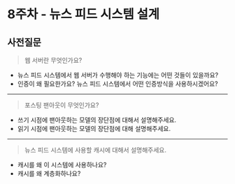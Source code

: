 # 8주차 - 뉴스 피드 시스템 설계

## 사전질문

> 웹 서버란 무엇인가요? 
  - 뉴스 피드 시스템에서 웹 서버가 수행해야 하는 기능에는 어떤 것들이 있을까요?
  - 인증이 왜 필요한가요? 뉴스 피드 시스템에서 어떤 인증방식을 사용하시겠어요?

---

> 포스팅 팬아웃이 무엇인가요?
  - 쓰기 시점에 팬아웃하는 모델의 장단점에 대해서 설명해주세요.
  - 읽기 시점에 팬아웃하는 모델의 장단점에 대해 설명해주세요.
---

> 뉴스 피드 시스템에 사용할 캐시에 대해서 설명해주세요.
  - 캐시를 왜 이 시스템에 사용하나요?
  - 캐시를 왜 계층화하나요?
